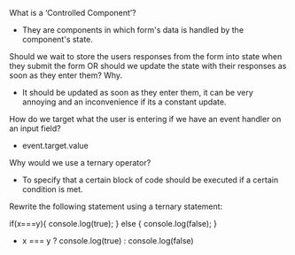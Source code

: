 What is a ‘Controlled Component’?
- They are components in which form's data is handled by the component's state.


Should we wait to store the users responses from the form into state when they submit the form OR should we update the state with their responses as soon as they enter them? Why.
- It should be updated as soon as they enter them, it can be very annoying and an inconvenience if its a constant update.



How do we target what the user is entering if we have an event handler on an input field?

- event.target.value

Why would we use a ternary operator?
- To specify that a certain block of code should be executed if a certain condition is met.


Rewrite the following statement using a ternary statement:

if(x===y){
  console.log(true);
} else {
  console.log(false);
}

- x === y ? console.log(true) : console.log(false)

